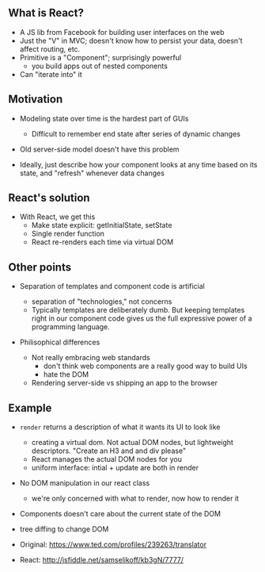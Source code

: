 What is React?
--------------
- A JS lib from Facebook for building user interfaces on the web
- Just the "V" in MVC; doesn't know how to persist your data, doesn't affect routing, etc.
- Primitive is a "Component"; surprisingly powerful
  - you build apps out of nested components
- Can "iterate into" it

Motivation
----------
- Modeling state over time is the hardest part of GUIs
  - Difficult to remember end state after series of dynamic changes

- Old server-side model doesn't have this problem
- Ideally, just describe how your component looks at any time based on its state, and "refresh" whenever data changes

React's solution
----------------
- With React, we get this
  - Make state explicit: getInitialState, setState
  - Single render function
  - React re-renders each time via virtual DOM

Other points
------------
- Separation of templates and component code is artificial
  - separation of "technologies," not concerns
  - Typically templates are deliberately dumb. But keeping templates right in our component code gives us the full expressive power of a programming language.

- Philisophical differences
  - Not really embracing web standards
    - don't think web components are a really good way to build UIs 
    - hate the DOM
  - Rendering server-side vs shipping an app to the browser

Example
-------
- `render` returns a description of what it wants its UI to look like
  - creating a virtual dom. Not actual DOM nodes, but lightweight descriptors. "Create an H3 and and div please"
  - React manages the actual DOM nodes for you
  - uniform interface: intial + update are both in render

- No DOM manipulation in our react class
  - we're only concerned with what to render, now how to render it

- Components doesn't care about the current state of the DOM

- tree diffing to change DOM

- Original: https://www.ted.com/profiles/239263/translator
- React: http://jsfiddle.net/samselikoff/kb3gN/7777/
